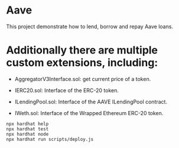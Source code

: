 # Aave
This project demonstrate how to lend, borrow and repay Aave loans.


# Additionally there are multiple custom extensions, including:

- AggregatorV3Interface.sol: get current price of a token.

- IERC20.sol: Interface of the ERC-20 token.

- ILendingPool.sol: Interface of the AAVE ILendingPool contract.

- IWeth.sol: Interface of the Wrapped Ethereum ERC-20 token.


```shell
npx hardhat help
npx hardhat test
npx hardhat node
npx hardhat run scripts/deploy.js
```



